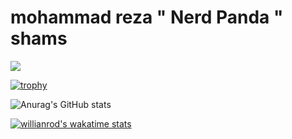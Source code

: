 # mohammad reza " Nerd Panda " shams 
<!--START_SECTION:waka-->
<!--END_SECTION:waka-->
![](https://komarev.com/ghpvc/?username=nerdpanda-ir&style=flat-square)

[![trophy](https://github-profile-trophy.vercel.app/?username=nerdpanda-ir&theme=dracula&column=6)](https://github.com/ryo-ma/github-profile-trophy)

![Anurag's GitHub stats](https://github-readme-stats.vercel.app/api?username=nerdpanda-ir&show_icons=true&theme=radical)


[![willianrod's wakatime stats](https://github-readme-stats.vercel.app/api/wakatime?username=nerdpanda)](https://github.com/anuraghazra/github-readme-stats)


